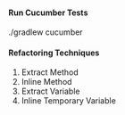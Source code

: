 


#### Run Cucumber Tests

./gradlew cucumber



#### Refactoring Techniques

1. Extract Method
2. Inline Method
3. Extract Variable
4. Inline Temporary Variable
